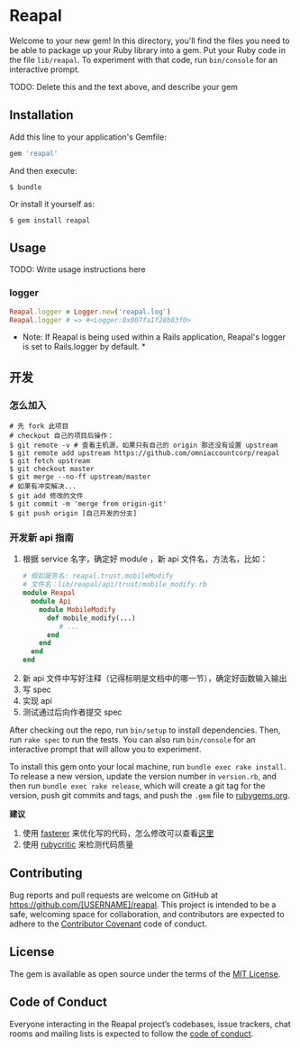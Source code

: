 # Reapal

Welcome to your new gem! In this directory, you'll find the files you need to be able to package up your Ruby library into a gem. Put your Ruby code in the file `lib/reapal`. To experiment with that code, run `bin/console` for an interactive prompt.

TODO: Delete this and the text above, and describe your gem

## Installation

Add this line to your application's Gemfile:

```ruby
gem 'reapal'
```

And then execute:

    $ bundle

Or install it yourself as:

    $ gem install reapal

## Usage

TODO: Write usage instructions here

### logger

``` ruby
Reapal.logger = Logger.new('reapal.log')
Reapal.logger # => #<Logger:0x007fa1f28b83f0>
```

* Note: If Reapal is being used within a Rails application, Reapal's logger is set to Rails.logger by default. *

## 开发

### 怎么加入

```
# 先 fork 此项目
# checkout 自己的项目后操作：
$ git remote -v # 查看主机源，如果只有自己的 origin 那还没有设置 upstream
$ git remote add upstream https://github.com/omniaccountcorp/reapal
$ git fetch upstream
$ git checkout master
$ git merge --no-ff upstream/master
# 如果有冲突解决...
$ git add 修改的文件
$ git commit -m 'merge from origin-git'
$ git push origin [自己开发的分支]
```

### 开发新 api 指南
1. 根据 service 名字，确定好 module ，新 api 文件名，方法名，比如：
    ``` ruby
    # 假如服务名: reapal.trust.mobileModify
    # 文件名：lib/reapal/api/trust/mobile_modify.rb
    module Reapal
      module Api
        module MobileModify
          def mobile_modify(...)
             # ...
          end
        end
      end
    end
    
    ```
2. 新 api 文件中写好注释（记得标明是文档中的哪一节），确定好函数输入输出
3. 写 spec
4. 实现 api
5. 测试通过后向作者提交 spec

After checking out the repo, run `bin/setup` to install dependencies. Then, run `rake spec` to run the tests. You can also run `bin/console` for an interactive prompt that will allow you to experiment.

To install this gem onto your local machine, run `bundle exec rake install`. To release a new version, update the version number in `version.rb`, and then run `bundle exec rake release`, which will create a git tag for the version, push git commits and tags, and push the `.gem` file to [rubygems.org](https://rubygems.org).

**建议**
1. 使用 [fasterer](https://github.com/DamirSvrtan/fasterer) 来优化写的代码，怎么修改可以查看[这里](https://github.com/JuanitoFatas/fast-ruby)
2. 使用 [rubycritic](https://github.com/whitesmith/rubycritic) 来检测代码质量

## Contributing

Bug reports and pull requests are welcome on GitHub at https://github.com/[USERNAME]/reapal. This project is intended to be a safe, welcoming space for collaboration, and contributors are expected to adhere to the [Contributor Covenant](http://contributor-covenant.org) code of conduct.

## License

The gem is available as open source under the terms of the [MIT License](https://opensource.org/licenses/MIT).

## Code of Conduct

Everyone interacting in the Reapal project’s codebases, issue trackers, chat rooms and mailing lists is expected to follow the [code of conduct](https://github.com/[USERNAME]/reapal/blob/master/CODE_OF_CONDUCT.md).

